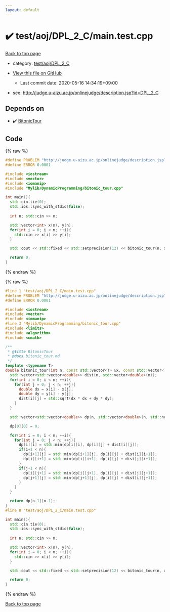 ```yaml
---
layout: default
---
```


<!-- mathjax config similar to math.stackexchange -->
<script type="text/javascript" async
  src="https://cdnjs.cloudflare.com/ajax/libs/mathjax/2.7.5/MathJax.js?config=TeX-MML-AM_CHTML">
</script>
<script type="text/x-mathjax-config">
  MathJax.Hub.Config({
    TeX: { equationNumbers: { autoNumber: "AMS" }},
    tex2jax: {
      inlineMath: [ ['$','$'] ],
      processEscapes: true
    },
    "HTML-CSS": { matchFontHeight: false },
    displayAlign: "left",
    displayIndent: "2em"
  });
</script>

<script type="text/javascript" src="https://cdnjs.cloudflare.com/ajax/libs/jquery/3.4.1/jquery.min.js"></script>
<script src="https://cdn.jsdelivr.net/npm/jquery-balloon-js@1.1.2/jquery.balloon.min.js" integrity="sha256-ZEYs9VrgAeNuPvs15E39OsyOJaIkXEEt10fzxJ20+2I=" crossorigin="anonymous"></script>
<script type="text/javascript" src="../../../../assets/js/copy-button.js"></script>
<link rel="stylesheet" href="../../../../assets/css/copy-button.css" />


# :heavy_check_mark: test/aoj/DPL_2_C/main.test.cpp

<a href="../../../../index.html">Back to top page</a>

* category: <a href="../../../../index.html#ca30339b964798e13b3846ad3753f829">test/aoj/DPL_2_C</a>
* <a href="{{ site.github.repository_url }}/blob/master/test/aoj/DPL_2_C/main.test.cpp">View this file on GitHub</a>
    - Last commit date: 2020-05-16 14:34:19+09:00


* see: <a href="http://judge.u-aizu.ac.jp/onlinejudge/description.jsp?id=DPL_2_C">http://judge.u-aizu.ac.jp/onlinejudge/description.jsp?id=DPL_2_C</a>


## Depends on

* :heavy_check_mark: <a href="../../../../library/Mylib/DynamicProgramming/bitonic_tour.cpp.html">BitonicTour</a>


## Code

<a id="unbundled"></a>
{% raw %}
```cpp
#define PROBLEM "http://judge.u-aizu.ac.jp/onlinejudge/description.jsp?id=DPL_2_C"
#define ERROR 0.0001

#include <iostream>
#include <vector>
#include <iomanip>
#include "Mylib/DynamicProgramming/bitonic_tour.cpp"

int main(){
  std::cin.tie(0);
  std::ios::sync_with_stdio(false);
  
  int n; std::cin >> n;

  std::vector<int> x(n), y(n);
  for(int i = 0; i < n; ++i){
    std::cin >> x[i] >> y[i];
  }

  std::cout << std::fixed << std::setprecision(12) << bitonic_tour(n, x, y) << std::endl;

  return 0;
}

```
{% endraw %}

<a id="bundled"></a>
{% raw %}
```cpp
#line 1 "test/aoj/DPL_2_C/main.test.cpp"
#define PROBLEM "http://judge.u-aizu.ac.jp/onlinejudge/description.jsp?id=DPL_2_C"
#define ERROR 0.0001

#include <iostream>
#include <vector>
#include <iomanip>
#line 3 "Mylib/DynamicProgramming/bitonic_tour.cpp"
#include <limits>
#include <algorithm>
#include <cmath>

/**
 * @title BitonicTour
 * @docs bitonic_tour.md
 */
template <typename T>
double bitonic_tour(int n, const std::vector<T> &x, const std::vector<T> &y){
  std::vector<std::vector<double>> dist(n, std::vector<double>(n));
  for(int i = 0; i < n; ++i){
    for(int j = 0; j < n; ++j){
      double dx = x[i] - x[j];
      double dy = y[i] - y[j];
      dist[i][j] = std::sqrt(dx * dx + dy * dy);
    }
  }

  std::vector<std::vector<double>> dp(n, std::vector<double>(n, std::numeric_limits<double>::max()));

  dp[0][0] = 0;

  for(int i = 0; i < n; ++i){
    for(int j = 0; j < n; ++j){
      dp[i][i] = std::min(dp[i][i], dp[i][j] + dist[i][j]);
      if(i+1 < n){
        dp[i+1][j] = std::min(dp[i+1][j], dp[i][j] + dist[i][i+1]);
        dp[i][i+1] = std::min(dp[i][i+1], dp[i][j] + dist[j][i+1]);
      }
      if(j+1 < n){
        dp[i][j+1] = std::min(dp[i][j+1], dp[i][j] + dist[j][j+1]);
        dp[j+1][j] = std::min(dp[j+1][j], dp[i][j] + dist[i][j+1]);
      }
    }
  }

  return dp[n-1][n-1];
}
#line 8 "test/aoj/DPL_2_C/main.test.cpp"

int main(){
  std::cin.tie(0);
  std::ios::sync_with_stdio(false);
  
  int n; std::cin >> n;

  std::vector<int> x(n), y(n);
  for(int i = 0; i < n; ++i){
    std::cin >> x[i] >> y[i];
  }

  std::cout << std::fixed << std::setprecision(12) << bitonic_tour(n, x, y) << std::endl;

  return 0;
}

```
{% endraw %}

<a href="../../../../index.html">Back to top page</a>


